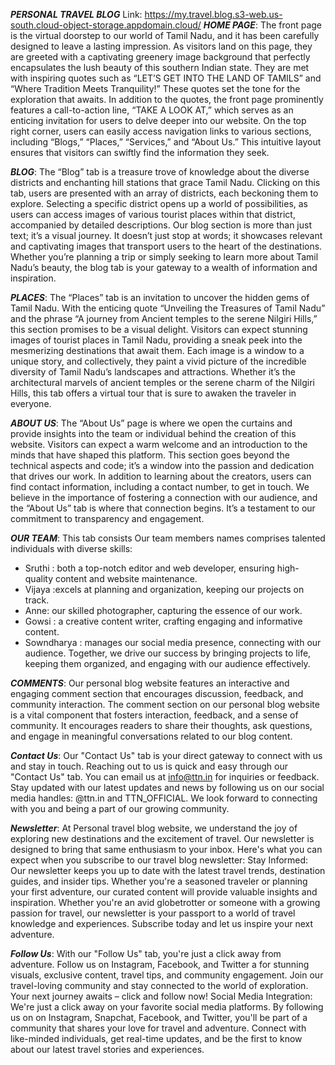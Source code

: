 ***PERSONAL TRAVEL BLOG***
Link: https://my.travel.blog.s3-web.us-south.cloud-object-storage.appdomain.cloud/
***HOME PAGE***:
The front page is the virtual doorstep to our world of Tamil Nadu, and it has been carefully designed to leave a lasting impression. As visitors land on this page, they are greeted with a captivating greenery image background that perfectly encapsulates the lush beauty of this southern Indian state. They are met with inspiring quotes such as “LET’S GET INTO THE LAND OF TAMILS” and “Where Tradition Meets Tranquility!” These quotes set the tone for the exploration that awaits.
In addition to the quotes, the front page prominently features a call-to-action line, “TAKE A LOOK AT,” which serves as an enticing invitation for users to delve deeper into our website. On the top right corner, users can easily access navigation links to various sections, including “Blogs,” “Places,” “Services,” and “About Us.” This intuitive layout ensures that visitors can swiftly find the information they seek.

***BLOG***:
The “Blog” tab is a treasure trove of knowledge about the diverse districts and enchanting hill stations that grace Tamil Nadu. Clicking on this tab, users are presented with an array of districts, each beckoning them to explore. Selecting a specific district opens up a world of possibilities, as users can access images of various tourist places within that district, accompanied by detailed descriptions.
Our blog section is more than just text; it’s a visual journey. It doesn’t just stop at words; it showcases relevant and captivating images that transport users to the heart of the destinations. Whether you’re planning a trip or simply seeking to learn more about Tamil Nadu’s beauty, the blog tab is your gateway to a wealth of information and inspiration.

***PLACES***:
The “Places” tab is an invitation to uncover the hidden gems of Tamil Nadu. With the enticing quote “Unveiling the Treasures of Tamil Nadu” and the phrase “A journey from Ancient temples to the serene Nilgiri Hills,” this section promises to be a visual delight. Visitors can expect stunning images of tourist places in Tamil Nadu, providing a sneak peek into the mesmerizing destinations that await them.
Each image is a window to a unique story, and collectively, they paint a vivid picture of the incredible diversity of Tamil Nadu’s landscapes and attractions. Whether it’s the architectural marvels of ancient temples or the serene charm of the Nilgiri Hills, this tab offers a virtual tour that is sure to awaken the traveler in everyone.

***ABOUT US***:
The “About Us” page is where we open the curtains and provide insights into the team or individual behind the creation of this website. Visitors can expect a warm welcome and an introduction to the minds that have shaped this platform. This section goes beyond the technical aspects and code; it’s a window into the passion and dedication that drives our work.
In addition to learning about the creators, users can find contact information, including a contact number, to get in touch. We believe in the importance of fostering a connection with our audience, and the “About Us” tab is where that connection begins. It’s a testament to our commitment to transparency and engagement.

***OUR TEAM***:
This tab consists Our team members names comprises talented individuals with diverse skills:
- Sruthi : both a top-notch editor and web developer, ensuring high-quality content and website maintenance.
- Vijaya :excels at planning and organization, keeping our projects on track.
- Anne: our skilled photographer, capturing the essence of our work.
- Gowsi : a creative content writer, crafting engaging and informative content.
- Sowndharya : manages our social media presence, connecting with our audience.
Together, we drive our success by bringing projects to life, keeping them organized, and engaging with our audience effectively.

***COMMENTS***:
Our personal blog website features an interactive and engaging comment section that encourages discussion, feedback, and community interaction.
The comment section on our personal blog website is a vital component that fosters interaction, feedback, and a sense of community. It encourages readers to share their thoughts, ask questions, and engage in meaningful conversations related to our blog content.

***Contact Us***:
Our "Contact Us" tab is your direct gateway to connect with us and stay in touch.
Reaching out to us is quick and easy through our "Contact Us" tab. You can email us at info@ttn.in for inquiries or feedback. Stay updated with our latest updates and news by following us on our social media handles: @ttn.in and TTN_OFFICIAL. We look forward to connecting with you and being a part of our growing community.

***Newsletter***:
At Personal travel blog website, we understand the joy of exploring new destinations and the excitement of travel. Our newsletter is designed to bring that same enthusiasm to your inbox. Here's what you can expect when you subscribe to our travel blog newsletter:
Stay Informed: Our newsletter keeps you up to date with the latest travel trends, destination guides, and insider tips. Whether you're a seasoned traveler or planning your first adventure, our curated content will provide valuable insights and inspiration.
Whether you're an avid globetrotter or someone with a growing passion for travel, our newsletter is your passport to a world of travel knowledge and experiences. Subscribe today and let us inspire your next adventure.

***Follow Us***: 
With our "Follow Us" tab, you're just a click away from adventure. Follow us on Instagram, Facebook, and Twitter a for stunning visuals, exclusive content, travel tips, and community engagement. Join our travel-loving community and stay connected to the world of exploration. Your next journey awaits – click and follow now!
Social Media Integration: We're just a click away on your favorite social media platforms. By following us on  on Instagram, Snapchat, Facebook, and Twitter, you'll be part of a community that shares your love for travel and adventure. Connect with like-minded individuals, get real-time updates, and be the first to know about our latest travel stories and experiences.
